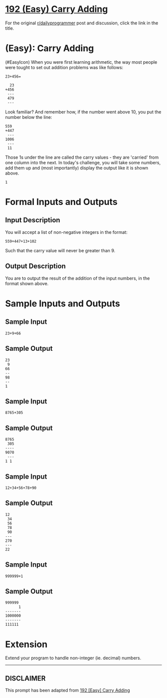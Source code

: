 # [192 (Easy) Carry Adding](https://www.reddit.com/r/dailyprogrammer/comments/2onyoq/2014128_challenge_192_easy_carry_adding/)

For the original [r/dailyprogrammer](https://www.reddit.com/r/dailyprogrammer/) post and discussion, click the link in the title.

#  (Easy): Carry Adding
(#EasyIcon)
When you were first learning arithmetic, the way most people were tought to set out addition problems was like follows:


```
23+456=

  23
+456
 ---
 479
 ---
```
Look familiar? And remember how, if the number went above 10, you put the number below the line:


```
559
+447
 ---
1006
 ---
 11
```
Those 1s under the line are called the carry values - they are 'carried' from one column into the next. In today's challenge, you will take some numbers, add them up and (most importantly) display the output like it is shown above.


```
1
```
# Formal Inputs and Outputs
## Input Description
You will accept a list of non-negative integers in the format:


```
559+447+13+102
```
Such that the carry value will never be greater than 9.

## Output Description
You are to output the result of the addition of the input numbers, in the format shown above.

# Sample Inputs and Outputs
## Sample Input

```
23+9+66
```
## Sample Output

```
23
 9
66
--
98
--
1
```
## Sample Input

```
8765+305
```
## Sample Output

```
8765
 305
----
9070
 ---
1 1
```
## Sample Input

```
12+34+56+78+90
```
## Sample Output

```
12
 34
 56
 78
 90
---
270
---
22
```
## Sample Input

```
999999+1
```
## Sample Output

```
999999
      1
-------
1000000
-------
111111
```
# Extension
Extend your program to handle non-integer (ie. decimal) numbers.


----
## **DISCLAIMER**
This prompt has been adapted from [192 [Easy] Carry Adding](https://www.reddit.com/r/dailyprogrammer/comments/2onyoq/2014128_challenge_192_easy_carry_adding/
)

